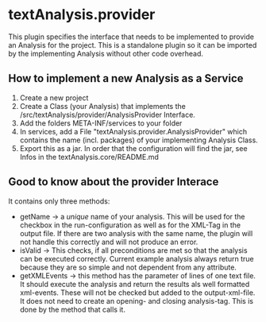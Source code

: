 # textAnalysis.provider
This plugin specifies the interface that needs to be implemented to provide an Analysis for the project.
This is a standalone plugin so it can be imported by the implementing Analysis without other code overhead.

## How to implement a new Analysis as a Service
1. Create a new project
2. Create a Class (your Analysis) that implements the /src/textAnalysis/provider/AnalysisProvider Interface.
3. Add the folders META-INF/services to your folder
4. In services, add a File "textAnalysis.provider.AnalysisProvider" which contains the name (incl. packages) of your implementing Analysis Class.
5. Export this as a jar. In order that the configuration will find the jar, see Infos in the textAnalysis.core/README.md

## Good to know about the provider Interace
It contains only three methods:
- getName -> a *unique* name of your analysis. This will be used for the checkbox in the run-configuration as well as for the XML-Tag in the output file. If there are two analysis with the same name, the plugin will not handle this correctly and will not produce an error.
- isValid -> This checks, if all preconditions are met so that the analysis can be executed correctly. Current example analysis always return true because they are so simple and not dependent from any attribute.
- getXMLEvents -> this method has the parameter of lines of one text file. It should execute the analysis and return the results als well formatted xml-events. These will not be checked but added to the output-xml-file. It does not need to create an opening- and closing analysis-tag. This is done by the method that calls it. 


